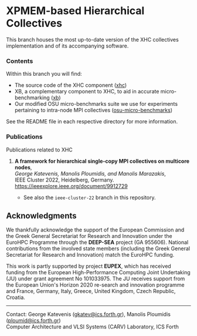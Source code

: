 # XPMEM-based Hierarchical Collectives

This branch houses the most up-to-date version of the XHC collectives implementation
and of its accompanying software.

### Contents

Within this branch you will find:

- The source code of the XHC component ([xhc](xhc))
- XB, a complementary component to XHC, to aid in accurate micro-benchmarking ([xb](xb))
- Our modified OSU micro-benchmarks suite we use for experiments pertaining
to intra-node MPI collectives ([osu-micro-benchmarks](osu-micro-benchmarks))

See the README file in each respective directory for more information.

### Publications

Publications related to XHC

1. **A framework for hierarchical single-copy MPI collectives on multicore nodes**,  
*George Katevenis, Manolis Ploumidis, and Manolis Marazakis*,  
IEEE Cluster 2022, Heidelberg, Germany.  
https://ieeexplore.ieee.org/document/9912729

	- See also the `ieee-cluster-22` branch in this repository.

##  Acknowledgments

We thankfully acknowledge the support of the European Commission and the Greek General Secretariat for Research and Innovation under the EuroHPC Programme through the **DEEP-SEA** project (GA 955606). National contributions from the involved state members (including the Greek General Secretariat for Research and Innovation) match the EuroHPC funding.

This work is partly supported by project **EUPEX**, which has received funding from the European High-Performance Computing Joint Undertaking (JU) under grant agreement No 101033975. The JU receives support from the European Union's Horizon 2020 re-search and innovation programme and France, Germany, Italy, Greece, United Kingdom, Czech Republic, Croatia.

---

Contact: George Katevenis (gkatev@ics.forth.gr), Manolis Ploumidis (ploumid@ics.forth.gr)  
Computer Architecture and VLSI Systems (CARV) Laboratory, ICS Forth